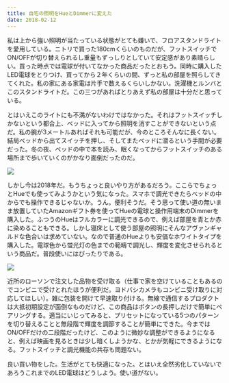 ```yaml
---
title: 自宅の照明をHueとDimmerに変えた
date: 2018-02-12
---
```


私は上から強い照明が当たっている状態がとても嫌いで、フロアスタンドライトを愛用している。ニトリで買った180cmくらいのものだが、フットスイッチでON/OFFが切り替えられるし重量もずっしりとしていて安定感があり素晴らしい。買った時点では電球が付いてなかった商品だったとおもう。同時に購入したLED電球をとりつけ、買ってから２年くらいの間、ずっと私の部屋を照らしてきてくれた。私の家にある家電は片手で数えるくらいしかない。洗濯機とルンバとこのスタンドライトだ。この三つがあればとりあえず私の部屋は十分だと思っている。

とはいえこのライトにも不満がないわけではなかった。それはフットスイッチしかないという都合上、ベッドに入ってから照明を消すことができないという点だ。私の腕が3メートルあればそれも可能だが、今のところそんなに長くない。結局ベッドから出てスイッチを押し、そしてまたベッドに潜るという手間が必要だった。冬の夜、ベッドの中で本を読み、眠くなってからフットスイッチのある場所まで歩いていくのがかなり面倒だったのだ。

![](https://img.xar.sh/40254771262_1f83de40d8_h.jpg)

しかし今は2018年だ。もうちょっと良いやり方があるだろう。ここらでちょっとHueでも使ってみようかという気になった。スマホで調光できたらベッドの中からでも操作できるじゃないか。うん。便利そうだ。そう思って使い道の無いまま放置していたAmazonギフト券を使ってHueの電球と操作用端末のDimmerを購入した。ふつうのHueはフルカラーに調光できるので、例えば部屋を青とか赤に染めることもできる。しかし寝床として使う部屋の照明にそんなアヴァンギャルドな色合いは求めていない。なので普通のHueよりも安価なホワイトタイプを購入した。電球色から蛍光灯の色までの範疇で調光し、輝度を変化させられるという商品だ。普段使いにはぴったりである。

![](https://img.xar.sh/40309126661_7b37b57ac6_h.jpg)

近所のローソンで注文した品物を受け取る（仕事で家を空けていることもあるのでコンビニで受けとれたほうが便利だ。ヨドバシカメラもコンビニ受け取りに対応してほしい）。雑に包装を開けて早速取り付ける。無線で通信するプロダクトは大抵初期設定が面倒なものだけど、この商品はボタンの長押しだけで簡単にペアリングする。適当にいじってみると、プリセットになっている5つのパターンを切り替えることと無段階で輝度を調節することが簡単にできた。今まではON/OFFだけの二段階だったけど、このように微妙な調整ができるようになると、例えば映画を見るときは少し暗くしようかな、とかが気軽にできるようになる。フットスイッチと調光機能の共存も問題ない。

良い買い物をした。生活がとても快適になった。とはいえ全然劣化していないであろうこれまでのLED電球はどうしよう。使い道がない。
